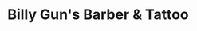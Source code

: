 ---
title: "Billy Gun's Barber & Tattoo"
url: /san-isidro/billy-guns-barber-und-tattoo/
shop: Friseur
---